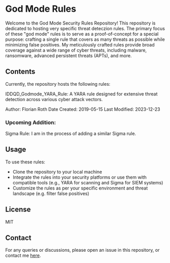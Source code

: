 # God Mode Rules

Welcome to the God Mode Security Rules Repository! This repository is dedicated to hosting very specific threat deteczion rules. The primary focus of these "god mode" rules is to serve as a proof-of-concept for a special purpose: crafting a single rule that covers as many threats as possible while minimizing false positives. My meticulously crafted rules provide broad coverage against a wide range of cyber threats, including malware, ransomware, advanced persistent threats (APTs), and more.

## Contents

Currently, the repository hosts the following rules:

IDDQD_Godmode_YARA_Rule: A YARA rule designed for extensive threat detection across various cyber attack vectors. 

Author: Florian Roth
Date Created: 2019-05-15
Last Modified: 2023-12-23

### Upcoming Addition:

Sigma Rule: I am in the process of adding a similar Sigma rule.

## Usage

To use these rules:

- Clone the repository to your local machine
- Integrate the rules into your security platforms or use them with compatible tools (e.g., YARA for scanning and Sigma for SIEM systems)
- Customize the rules as per your specific environment and threat landscape (e.g. filter false positives)

## License

MIT

## Contact

For any queries or discussions, please open an issue in this repository, or contact me [here](https://linktr.ee/cyb3rops).
